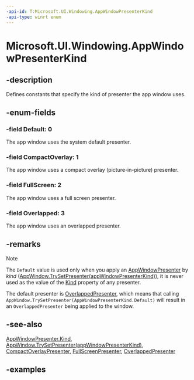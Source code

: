 ```yaml
---
-api-id: T:Microsoft.UI.Windowing.AppWindowPresenterKind
-api-type: winrt enum
---
```


# Microsoft.UI.Windowing.AppWindowPresenterKind

<!--
public enum AppWindowPresenterKind
-->

## -description

Defines constants that specify the kind of presenter the app window uses.

## -enum-fields

### -field Default: 0

The app window uses the system default presenter.

### -field CompactOverlay: 1

The app window uses a compact overlay (picture-in-picture) presenter.

### -field FullScreen: 2

The app window uses a full screen presenter.

### -field Overlapped: 3

The app window uses an overlapped presenter.

## -remarks

> [!NOTE]
> The `Default` value is used only when you apply an [AppWindowPresenter](appwindowpresenter.md) by _kind_ ([AppWindow.TrySetPresenter(appWindowPresenterKind)](appwindow_trysetpresenter_521479597.md)), it is never used as the value of the [Kind](appwindowpresenter_kind.md) property of any presenter.
>
>The default presenter is [OverlappedPresenter](overlappedpresenter.md), which means that calling `AppWindow.TrySetPresenter(AppWindowPresenterKind.Default)` will result in an `OverlappedPresenter` being applied to the window.

## -see-also

[AppWindowPresenter.Kind](appwindowpresenter_kind.md), [AppWindow.TrySetPresenter(appWindowPresenterKind)](appwindow_trysetpresenter_521479597.md), [CompactOverlayPresenter](compactoverlaypresenter.md), [FullScreenPresenter](fullscreenpresenter.md), [OverlappedPresenter](overlappedpresenter.md)

## -examples
